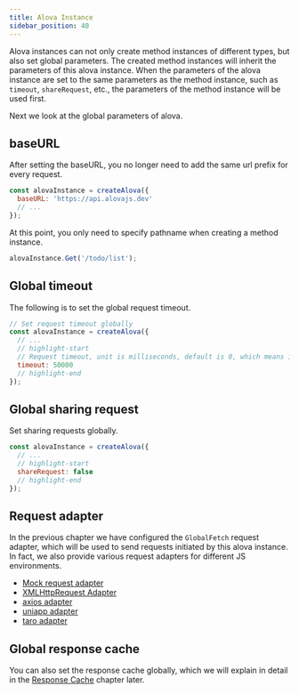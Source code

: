 ```yaml
---
title: Alova Instance
sidebar_position: 40
---
```


Alova instances can not only create method instances of different types, but also set global parameters. The created method instances will inherit the parameters of this alova instance. When the parameters of the alova instance are set to the same parameters as the method instance, such as `timeout`, `shareRequest`, etc., the parameters of the method instance will be used first.

Next we look at the global parameters of alova.

## baseURL

After setting the baseURL, you no longer need to add the same url prefix for every request.

```javascript
const alovaInstance = createAlova({
  baseURL: 'https://api.alovajs.dev'
  // ...
});
```

At this point, you only need to specify pathname when creating a method instance.

```javascript
alovaInstance.Get('/todo/list');
```

## Global timeout

The following is to set the global request timeout.

```javascript
// Set request timeout globally
const alovaInstance = createAlova({
  // ...
  // highlight-start
  // Request timeout, unit is milliseconds, default is 0, which means it will never timeout
  timeout: 50000
  // highlight-end
});
```

## Global sharing request

Set sharing requests globally.

```javascript
const alovaInstance = createAlova({
  // ...
  // highlight-start
  shareRequest: false
  // highlight-end
});
```

## Request adapter

In the previous chapter we have configured the `GlobalFetch` request adapter, which will be used to send requests initiated by this alova instance. In fact, we also provide various request adapters for different JS environments.

- [Mock request adapter](/tutorial/request-adapter/alova-mock)
- [XMLHttpRequest Adapter](/tutorial/request-adapter/alova-adapter-xhr)
- [axios adapter](/tutorial/request-adapter/alova-adapter-axios)
- [uniapp adapter](/tutorial/request-adapter/alova-adapter-uniapp)
- [taro adapter](/tutorial/request-adapter/alova-adapter-taro)

## Global response cache

You can also set the response cache globally, which we will explain in detail in the [Response Cache](/tutorial/cache/mode) chapter later.
